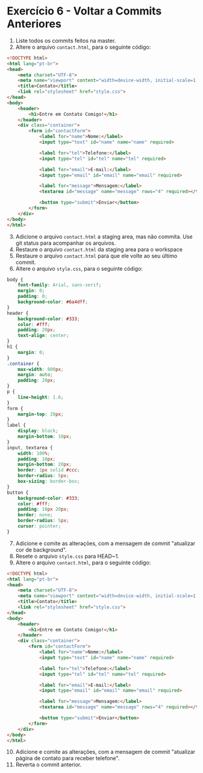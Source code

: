 # Exercício 6 - Voltar a Commits Anteriores

1. Liste todos os commits feitos na master.
2. Altere o arquivo `contact.html`, para o seguinte código:

```html
<!DOCTYPE html>
<html lang="pt-br">
<head>
    <meta charset="UTF-8">
    <meta name="viewport" content="width=device-width, initial-scale=1.0">
    <title>Contato</title>
    <link rel="stylesheet" href="style.css">
</head>
<body>
    <header>
        <h1>Entre em Contato Comigo!</h1>
    </header>
    <div class="container">
        <form id="contactForm">
            <label for="name">Nome:</label>
            <input type="text" id="name" name="name" required>

            <label for="tel">Telefone:</label>
            <input type="tel" id="tel" name="tel" required>

            <label for="email">E-mail:</label>
            <input type="email" id="email" name="email" required>

            <label for="message">Mensagem:</label>
            <textarea id="message" name="message" rows="4" required></textarea>

            <button type="submit">Enviar</button>
        </form>
    </div>
</body>
</html>

```
3. Adicione o arquivo `contact.html` a staging area, mas não commita. Use git status para acompanhar os arquivos.
4. Restaure o arquivo `contact.html` da staging area para o workspace
5. Restaure o arquivo `contact.html` para que ele volte ao seu último commit.
6. Altere o arquivo `style.css`, para o seguinte código:

```css
body {
    font-family: Arial, sans-serif;
    margin: 0;
    padding: 0;
    background-color: #6a4dff;
}
header {
    background-color: #333;
    color: #fff;
    padding: 20px;
    text-align: center;
}
h1 {
    margin: 0;
}
.container {
    max-width: 800px;
    margin: auto;
    padding: 20px;
}
p {
    line-height: 1.6;
}
form {
    margin-top: 20px;
}
label {
    display: block;
    margin-bottom: 10px;
}
input, textarea {
    width: 100%;
    padding: 10px;
    margin-bottom: 20px;
    border: 1px solid #ccc;
    border-radius: 5px;
    box-sizing: border-box;
}
button {
    background-color: #333;
    color: #fff;
    padding: 10px 20px;
    border: none;
    border-radius: 5px;
    cursor: pointer;
}

```
7. Adicione e comite as alterações, com a mensagem de commit "atualizar cor de background".
8. Resete o arquivo `style.css` para HEAD~1.
9. Altere o arquivo `contact.html`, para o seguinte código:

```html
<!DOCTYPE html>
<html lang="pt-br">
<head>
    <meta charset="UTF-8">
    <meta name="viewport" content="width=device-width, initial-scale=1.0">
    <title>Contato</title>
    <link rel="stylesheet" href="style.css">
</head>
<body>
    <header>
        <h1>Entre em Contato Comigo!</h1>
    </header>
    <div class="container">
        <form id="contactForm">
            <label for="name">Nome:</label>
            <input type="text" id="name" name="name" required>

            <label for="tel">Telefone:</label>
            <input type="tel" id="tel" name="tel" required>

            <label for="email">E-mail:</label>
            <input type="email" id="email" name="email" required>

            <label for="message">Mensagem:</label>
            <textarea id="message" name="message" rows="4" required></textarea>

            <button type="submit">Enviar</button>
        </form>
    </div>
</body>
</html>

```
10. Adicione e comite as alterações, com a mensagem de commit "atualizar página de contato para receber telefone".
11. Reverta o commit anterior.
